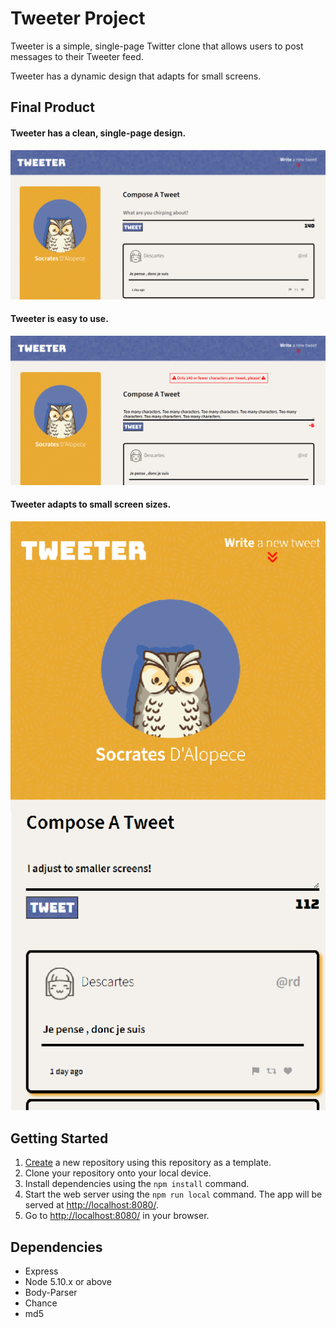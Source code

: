 # Tweeter Project

Tweeter is a simple, single-page Twitter clone that allows users to post messages to their Tweeter feed. 

Tweeter has a dynamic design that adapts for small screens.

## Final Product

#### Tweeter has a clean, single-page design.
!["Tweeter For Desktop"](https://github.com/JacquelineMG/tweeter/blob/master/docs/screenshot.png)

#### Tweeter is easy to use.
!["Working with Tweeter"](https://github.com/JacquelineMG/tweeter/blob/master/docs/screenshot-error.png)


#### Tweeter adapts to small screen sizes.
!["Tweeter for Handheld Devices"](https://github.com/JacquelineMG/tweeter/blob/master/docs/screenshot-dynamic-small.png)




## Getting Started

1. [Create](https://docs.github.com/en/repositories/creating-and-managing-repositories/creating-a-repository-from-a-template) a new repository using this repository as a template.
2. Clone your repository onto your local device.
3. Install dependencies using the `npm install` command.
3. Start the web server using the `npm run local` command. The app will be served at <http://localhost:8080/>.
4. Go to <http://localhost:8080/> in your browser.

## Dependencies

- Express
- Node 5.10.x or above
- Body-Parser
- Chance
- md5
